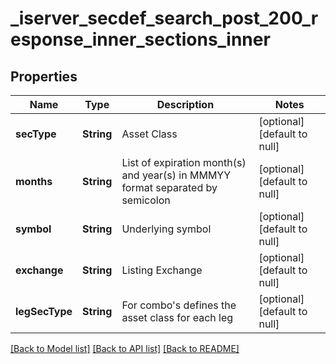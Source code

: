 # _iserver_secdef_search_post_200_response_inner_sections_inner
## Properties

| Name | Type | Description | Notes |
|------------ | ------------- | ------------- | -------------|
| **secType** | **String** | Asset Class | [optional] [default to null] |
| **months** | **String** | List of expiration month(s) and year(s) in MMMYY format separated by semicolon | [optional] [default to null] |
| **symbol** | **String** | Underlying symbol | [optional] [default to null] |
| **exchange** | **String** | Listing Exchange | [optional] [default to null] |
| **legSecType** | **String** | For combo&#39;s defines the asset class for each leg | [optional] [default to null] |

[[Back to Model list]](../README.md#documentation-for-models) [[Back to API list]](../README.md#documentation-for-api-endpoints) [[Back to README]](../README.md)

